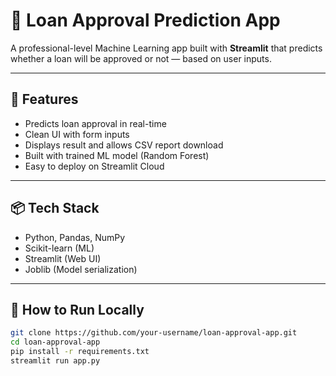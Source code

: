 # 🏦 Loan Approval Prediction App

A professional-level Machine Learning app built with **Streamlit** that predicts whether a loan will be approved or not — based on user inputs.

---

## 🚀 Features

- Predicts loan approval in real-time
- Clean UI with form inputs
- Displays result and allows CSV report download
- Built with trained ML model (Random Forest)
- Easy to deploy on Streamlit Cloud

---

## 📦 Tech Stack

- Python, Pandas, NumPy
- Scikit-learn (ML)
- Streamlit (Web UI)
- Joblib (Model serialization)

---

## 🧪 How to Run Locally

```bash
git clone https://github.com/your-username/loan-approval-app.git
cd loan-approval-app
pip install -r requirements.txt
streamlit run app.py
